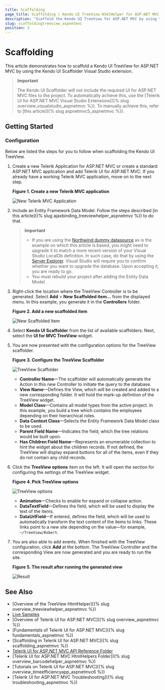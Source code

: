 ```yaml
---
title: Scaffolding
page_title: Scaffolding | Kendo UI TreeView HtmlHelper for ASP.NET MVC
description: "Scaffold the Kendo UI TreeView for ASP.NET MVC by using the Kendo UI Scaffolder extension for Visual Studio."
slug: scaffoldingtreeview_aspnetmvc
position: 3
---
```


# Scaffolding

This article demonstrates how to scaffold a Kendo UI TreeView for ASP.NET MVC by using the Kendo UI Scaffolder Visual Studio extension.

> **Important**
>
> The Kendo UI Scaffolder will not include the required UI for ASP.NET MVC files to the project. To automatically achieve this, use the [Telerik UI for ASP.NET MVC Visual Studio Extensions]({% slug overview_visualstudio_aspnetmvc %}). To manually achieve this, refer to [this article]({% slug aspnetmvc5_aspnetmvc %}).

## Getting Started

### Configuration

Below are listed the steps for you to follow when scaffolding the Kendo UI TreeView.

1. Create a new Telerik Application for ASP.NET MVC or create a standard ASP.NET MVC application and add Telerik UI for ASP.NET MVC. If you already have a working Telerik MVC application, move on to the next step.

    **Figure 1. Create a new Telerik MVC application**

    ![New Telerik MVC Application](images/treeview-scaffolding1.png)

1. Include an Entity Framework Data Model. Follow the steps described [in this article]({% slug ajaxbinding_treeviewhelper_aspnetmvc %}) to do that.

    > **Important**
    > * If you are using the [Northwind dummy datasource](https://archive.codeplex.com/?p=northwinddatabase) as is the example on which this article is based, you might need to upgrade it to match a more recent version of your Visual Studio LocalDb definition. In such case, do that  by using the [Server Explorer](https://msdn.microsoft.com/en-us/library/hh873188.aspx). Visual Studio will require you to confirm whether you want to upgrade the database. Upon accepting it, you are ready to go.
    > * You must rebuild your project after adding the Entity Data Model.

1. Right-click the location where the TreeView Controller is to be generated. Select **Add** > **New Scaffolded item...** from the displayed menu. In this example, you generate it in the **Controllers** folder.

    **Figure 2. Add a new scaffolded item**

    ![New Scaffolded Item](images/treeview-scaffolding2.png)

1. Select **Kendo UI Scaffolder** from the list of available scaffolders. Next, select the **UI for MVC TreeView** widget.

1. You are now presented with the configuration options for the TreeView scaffolder.

    **Figure 3. Configure the TreeView Scaffolder**

    ![TreeView Scaffolder](images/treeview-scaffolding3.png)

    * **Controller Name**&mdash;The scaffolder will automatically generate the Action in this new Controller to initiate the query to the database.
    * **View Name**&mdash;Defines the View, which will be created and added to a new corresponding folder. It will hold the mark-up definition of the TreeView widget.
    * **Model Class**&mdash;Contains all model types from the active project. In this example, you build a tree which contains the employees depending on their hierarchical roles.
    * **Data Context Class**&mdash;Selects the Entity Framework Data Model class to be used.
    * **Parent Field Name**&mdash;Indicates the field, which the tree relations would be built upon.
    * **Has Children Field Name**&mdash;Represents an enumerable collection to hint the widget about the children records. If not defined, the TreeView will display expand buttons for all of the items, even if they do not contain any child records.

1. Click the **TreeView options** item on the left. It will open the section for configuring the settings of the TreeView widget.

    **Figure 4. Pick TreeView options**

    ![TreeView options](images/treeview-scaffolding4.png)

    * **Animation**&mdash;Checks to enable for expand or collapse action.
    * **DataTextField**&mdash;Defines the field, which will be used to display the text of the items.
    * **DataUrlField**&mdash;If entered, defines the field, which will be used to automatically transform the text content of the items to links. These links point to a new site depending on the value&mdash;for example, `~/TreeView/Robert`.

1. You are also able to add events. When finished with the TreeView configuration, click **Add** at the bottom. The TreeView Controller and the corresponding View are now generated and you are ready to run the site.

    **Figure 5. The result after running the generated view**

    ![Result](images/treeview-scaffolding5.png)

## See Also

* [Overview of the TreeView HtmlHelper]({% slug overview_treeviewhelper_aspnetmvc %})
* [Live Samples](http://demos.telerik.com/aspnet-mvc/treeview/index)
* [Overview of Telerik UI for ASP.NET MVC]({% slug overview_aspnetmvc %})
* [Fundamentals of Telerik UI for ASP.NET MVC]({% slug fundamentals_aspnetmvc %})
* [Scaffolding in Telerik UI for ASP.NET MVC]({% slug scaffolding_aspnetmvc %})
* [Telerik UI for ASP.NET MVC API Reference Folder](http://docs.telerik.com/aspnet-mvc/api/Kendo.Mvc/AggregateFunction)
* [Telerik UI for ASP.NET MVC HtmlHelpers Folder]({% slug overview_barcodehelper_aspnetmvc %})
* [Tutorials on Telerik UI for ASP.NET MVC]({% slug overview_timeefficiencyapp_aspnetmvc6 %})
* [Telerik UI for ASP.NET MVC Troubleshooting]({% slug troubleshooting_aspnetmvc %})
